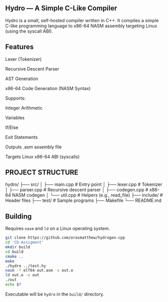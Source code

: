 ## Hydro — A Simple C-Like Compiler
Hydro is a small, self-hosted compiler written in C++.
It compiles a simple C-like programming language to x86-64 NASM assembly targeting Linux (using the syscall ABI).

## Features
Lexer (Tokenizer)

Recursive Descent Parser

AST Generation

x86-64 Code Generation (NASM Syntax)

Supports:

Integer Arithmetic

Variables

If/Else

Exit Statements

Outputs .asm assembly file

Targets Linux x86-64 ABI (syscalls)


## PROJECT STRUCTURE
hydro/ 
├── src/ 
│   ├── main.cpp        # Entry point
│   ├── lexer.cpp       # Tokenizer
│   ├── parser.cpp      # Recursive descent parser
│   ├── codegen.cpp     # x86-64 NASM codegen
│   └── util.cpp        # Helpers (e.g., read_file)
├── include/            # Header files
├── test/               # Sample programs
├── Makefile
└── README.md


## Building

Requires `nasm` and `ld` on a Linux operating system.

```bash
git clone https://github.com/orosmatthew/hydrogen-cpp
cd 'CD-Assigment'
mkdir build
cd build
cmake ..
make
./hydro ../test.hy
nasm -f elf64 out.asm -o out.o
ld out.o -o out
./out
echo $?
```

Executable will be `hydro` in the `build/` directory.


